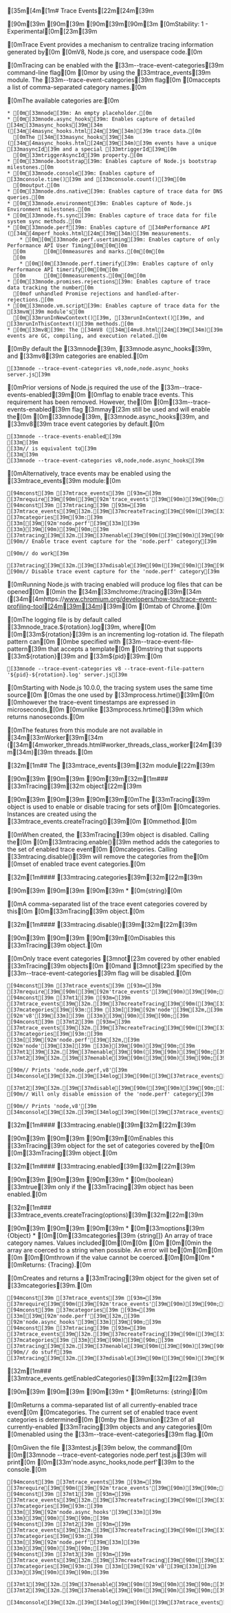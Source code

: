 [35m[4m[1m# Trace Events[22m[24m[39m

[90m<!--introduced_in=v7.7.0-->[39m
[90m[39m
[90m[39m[90m[3m    [0mStability: 1 - Experimental[0m[23m[39m

[0mTrace Event provides a mechanism to centralize tracing information generated by[0m
[0mV8, Node.js core, and userspace code.[0m

[0mTracing can be enabled with the [33m--trace-event-categories[39m command-line flag[0m
[0mor by using the [33mtrace_events[39m module. The [33m--trace-event-categories[39m flag[0m
[0maccepts a list of comma-separated category names.[0m

[0mThe available categories are:[0m

    * [0m[33mnode[39m: An empty placeholder.[0m
    * [0m[33mnode.async_hooks[39m: Enables capture of detailed [34m[33masync_hooks[39m[34m ([34m[4masync_hooks.html[24m[39m[34m)[39m trace data.[0m
      [0mThe [34m[33masync_hooks[39m[34m ([34m[4masync_hooks.html[24m[39m[34m)[39m events have a unique [33masyncId[39m and a special [33mtriggerId[39m[0m
      [0m[33mtriggerAsyncId[39m property.[0m
    * [0m[33mnode.bootstrap[39m: Enables capture of Node.js bootstrap milestones.[0m
    * [0m[33mnode.console[39m: Enables capture of [33mconsole.time()[39m and [33mconsole.count()[39m[0m
      [0moutput.[0m
    * [0m[33mnode.dns.native[39m: Enables capture of trace data for DNS queries.[0m
    * [0m[33mnode.environment[39m: Enables capture of Node.js Environment milestones.[0m
    * [0m[33mnode.fs.sync[39m: Enables capture of trace data for file system sync methods.[0m
    * [0m[33mnode.perf[39m: Enables capture of [34mPerformance API ([34m[4mperf_hooks.html[24m[39m[34m)[39m measurements.
        * [0m[0m[33mnode.perf.usertiming[39m: Enables capture of only Performance API User Timing[0m[0m[0m
      [0m      [0m[0mmeasures and marks.[0m[0m[0m
      [0m
        * [0m[0m[33mnode.perf.timerify[39m: Enables capture of only Performance API timerify[0m[0m[0m
      [0m      [0m[0mmeasurements.[0m[0m[0m
    * [0m[33mnode.promises.rejections[39m: Enables capture of trace data tracking the number[0m
      [0mof unhandled Promise rejections and handled-after-rejections.[0m
    * [0m[33mnode.vm.script[39m: Enables capture of trace data for the [33mvm[39m module's[0m
      [0m[33mrunInNewContext()[39m, [33mrunInContext()[39m, and [33mrunInThisContext()[39m methods.[0m
    * [0m[33mv8[39m: The [34mV8 ([34m[4mv8.html[24m[39m[34m)[39m events are GC, compiling, and execution related.[0m

[0mBy default the [33mnode[39m, [33mnode.async_hooks[39m, and [33mv8[39m categories are enabled.[0m

    [33mnode --trace-event-categories v8,node,node.async_hooks server.js[39m

[0mPrior versions of Node.js required the use of the [33m--trace-events-enabled[39m[0m
[0mflag to enable trace events. This requirement has been removed. However, the[0m
[0m[33m--trace-events-enabled[39m flag [3mmay[23m still be used and will enable the[0m
[0m[33mnode[39m, [33mnode.async_hooks[39m, and [33mv8[39m trace event categories by default.[0m

    [33mnode --trace-events-enabled[39m
    [33m[39m
    [33m// is equivalent to[39m
    [33m[39m
    [33mnode --trace-event-categories v8,node,node.async_hooks[39m

[0mAlternatively, trace events may be enabled using the [33mtrace_events[39m module:[0m

    [94mconst[39m [37mtrace_events[39m [93m=[39m [37mrequire[39m[90m([39m[92m'trace_events'[39m[90m)[39m[90m;[39m
    [94mconst[39m [37mtracing[39m [93m=[39m [37mtrace_events[39m[32m.[39m[37mcreateTracing[39m[90m([39m[33m{[39m [37mcategories[39m[93m:[39m [33m[[39m[92m'node.perf'[39m[33m][39m [33m}[39m[90m)[39m[90m;[39m
    [37mtracing[39m[32m.[39m[37menable[39m[90m([39m[90m)[39m[90m;[39m  [90m// Enable trace event capture for the 'node.perf' category[39m
    
    [90m// do work[39m
    
    [37mtracing[39m[32m.[39m[37mdisable[39m[90m([39m[90m)[39m[90m;[39m  [90m// Disable trace event capture for the 'node.perf' category[39m

[0mRunning Node.js with tracing enabled will produce log files that can be opened[0m
[0min the [34m[33mchrome://tracing[39m[34m ([34m[4mhttps://www.chromium.org/developers/how-tos/trace-event-profiling-tool[24m[39m[34m)[39m[0m
[0mtab of Chrome.[0m

[0mThe logging file is by default called [33mnode_trace.${rotation}.log[39m, where[0m
[0m[33m${rotation}[39m is an incrementing log-rotation id. The filepath pattern can[0m
[0mbe specified with [33m--trace-event-file-pattern[39m that accepts a template[0m
[0mstring that supports [33m${rotation}[39m and [33m${pid}[39m:[0m

    [33mnode --trace-event-categories v8 --trace-event-file-pattern '${pid}-${rotation}.log' server.js[39m

[0mStarting with Node.js 10.0.0, the tracing system uses the same time source[0m
[0mas the one used by [33mprocess.hrtime()[39m[0m
[0mhowever the trace-event timestamps are expressed in microseconds,[0m
[0munlike [33mprocess.hrtime()[39m which returns nanoseconds.[0m

[0mThe features from this module are not available in [34m[33mWorker[39m[34m ([34m[4mworker_threads.html#worker_threads_class_worker[24m[39m[34m)[39m threads.[0m

[32m[1m## The [33mtrace_events[39m[32m module[22m[39m

[90m<!-- YAML[39m
[90madded: v10.0.0[39m
[90m-->[39m
[90m[39m
[90m[39m[32m[1m### [33mTracing[39m[32m object[22m[39m

[90m<!-- YAML[39m
[90madded: v10.0.0[39m
[90m-->[39m
[90m[39m
[90m[39m[0mThe [33mTracing[39m object is used to enable or disable tracing for sets of[0m
[0mcategories. Instances are created using the [33mtrace_events.createTracing()[39m[0m
[0mmethod.[0m

[0mWhen created, the [33mTracing[39m object is disabled. Calling the[0m
[0m[33mtracing.enable()[39m method adds the categories to the set of enabled trace event[0m
[0mcategories. Calling [33mtracing.disable()[39m will remove the categories from the[0m
[0mset of enabled trace event categories.[0m

[32m[1m#### [33mtracing.categories[39m[32m[22m[39m

[90m<!-- YAML[39m
[90madded: v10.0.0[39m
[90m-->[39m
[90m[39m
[90m[39m    * [0m{string}[0m

[0mA comma-separated list of the trace event categories covered by this[0m
[0m[33mTracing[39m object.[0m

[32m[1m#### [33mtracing.disable()[39m[32m[22m[39m

[90m<!-- YAML[39m
[90madded: v10.0.0[39m
[90m-->[39m
[90m[39m
[90m[39m[0mDisables this [33mTracing[39m object.[0m

[0mOnly trace event categories [3mnot[23m covered by other enabled [33mTracing[39m objects[0m
[0mand [3mnot[23m specified by the [33m--trace-event-categories[39m flag will be disabled.[0m

    [94mconst[39m [37mtrace_events[39m [93m=[39m [37mrequire[39m[90m([39m[92m'trace_events'[39m[90m)[39m[90m;[39m
    [94mconst[39m [37mt1[39m [93m=[39m [37mtrace_events[39m[32m.[39m[37mcreateTracing[39m[90m([39m[33m{[39m [37mcategories[39m[93m:[39m [33m[[39m[92m'node'[39m[32m,[39m [92m'v8'[39m[33m][39m [33m}[39m[90m)[39m[90m;[39m
    [94mconst[39m [37mt2[39m [93m=[39m [37mtrace_events[39m[32m.[39m[37mcreateTracing[39m[90m([39m[33m{[39m [37mcategories[39m[93m:[39m [33m[[39m[92m'node.perf'[39m[32m,[39m [92m'node'[39m[33m][39m [33m}[39m[90m)[39m[90m;[39m
    [37mt1[39m[32m.[39m[37menable[39m[90m([39m[90m)[39m[90m;[39m
    [37mt2[39m[32m.[39m[37menable[39m[90m([39m[90m)[39m[90m;[39m
    
    [90m// Prints 'node,node.perf,v8'[39m
    [34mconsole[39m[32m.[39m[34mlog[39m[90m([39m[37mtrace_events[39m[32m.[39m[37mgetEnabledCategories[39m[90m([39m[90m)[39m[90m)[39m[90m;[39m
    
    [37mt2[39m[32m.[39m[37mdisable[39m[90m([39m[90m)[39m[90m;[39m [90m// Will only disable emission of the 'node.perf' category[39m
    
    [90m// Prints 'node,v8'[39m
    [34mconsole[39m[32m.[39m[34mlog[39m[90m([39m[37mtrace_events[39m[32m.[39m[37mgetEnabledCategories[39m[90m([39m[90m)[39m[90m)[39m[90m;[39m

[32m[1m#### [33mtracing.enable()[39m[32m[22m[39m

[90m<!-- YAML[39m
[90madded: v10.0.0[39m
[90m-->[39m
[90m[39m
[90m[39m[0mEnables this [33mTracing[39m object for the set of categories covered by the[0m
[0m[33mTracing[39m object.[0m

[32m[1m#### [33mtracing.enabled[39m[32m[22m[39m

[90m<!-- YAML[39m
[90madded: v10.0.0[39m
[90m-->[39m
[90m[39m
[90m[39m    * [0m{boolean} [33mtrue[39m only if the [33mTracing[39m object has been enabled.[0m

[32m[1m### [33mtrace_events.createTracing(options)[39m[32m[22m[39m

[90m<!-- YAML[39m
[90madded: v10.0.0[39m
[90m-->[39m
[90m[39m
[90m[39m    * [0m[33moptions[39m {Object}
        * [0m[0m[33mcategories[39m {string[]} An array of trace category names. Values included[0m[0m[0m
      [0m      [0m[0min the array are coerced to a string when possible. An error will be[0m[0m[0m
      [0m      [0m[0mthrown if the value cannot be coerced.[0m[0m[0m
    * [0mReturns: {Tracing}.[0m

[0mCreates and returns a [33mTracing[39m object for the given set of [33mcategories[39m.[0m

    [94mconst[39m [37mtrace_events[39m [93m=[39m [37mrequire[39m[90m([39m[92m'trace_events'[39m[90m)[39m[90m;[39m
    [94mconst[39m [37mcategories[39m [93m=[39m [33m[[39m[92m'node.perf'[39m[32m,[39m [92m'node.async_hooks'[39m[33m][39m[90m;[39m
    [94mconst[39m [37mtracing[39m [93m=[39m [37mtrace_events[39m[32m.[39m[37mcreateTracing[39m[90m([39m[33m{[39m [37mcategories[39m [33m}[39m[90m)[39m[90m;[39m
    [37mtracing[39m[32m.[39m[37menable[39m[90m([39m[90m)[39m[90m;[39m
    [90m// do stuff[39m
    [37mtracing[39m[32m.[39m[37mdisable[39m[90m([39m[90m)[39m[90m;[39m

[32m[1m### [33mtrace_events.getEnabledCategories()[39m[32m[22m[39m

[90m<!-- YAML[39m
[90madded: v10.0.0[39m
[90m-->[39m
[90m[39m
[90m[39m    * [0mReturns: {string}[0m

[0mReturns a comma-separated list of all currently-enabled trace event[0m
[0mcategories. The current set of enabled trace event categories is determined[0m
[0mby the [3munion[23m of all currently-enabled [33mTracing[39m objects and any categories[0m
[0menabled using the [33m--trace-event-categories[39m flag.[0m

[0mGiven the file [33mtest.js[39m below, the command[0m
[0m[33mnode --trace-event-categories node.perf test.js[39m will print[0m
[0m[33m'node.async_hooks,node.perf'[39m to the console.[0m

    [94mconst[39m [37mtrace_events[39m [93m=[39m [37mrequire[39m[90m([39m[92m'trace_events'[39m[90m)[39m[90m;[39m
    [94mconst[39m [37mt1[39m [93m=[39m [37mtrace_events[39m[32m.[39m[37mcreateTracing[39m[90m([39m[33m{[39m [37mcategories[39m[93m:[39m [33m[[39m[92m'node.async_hooks'[39m[33m][39m [33m}[39m[90m)[39m[90m;[39m
    [94mconst[39m [37mt2[39m [93m=[39m [37mtrace_events[39m[32m.[39m[37mcreateTracing[39m[90m([39m[33m{[39m [37mcategories[39m[93m:[39m [33m[[39m[92m'node.perf'[39m[33m][39m [33m}[39m[90m)[39m[90m;[39m
    [94mconst[39m [37mt3[39m [93m=[39m [37mtrace_events[39m[32m.[39m[37mcreateTracing[39m[90m([39m[33m{[39m [37mcategories[39m[93m:[39m [33m[[39m[92m'v8'[39m[33m][39m [33m}[39m[90m)[39m[90m;[39m
    
    [37mt1[39m[32m.[39m[37menable[39m[90m([39m[90m)[39m[90m;[39m
    [37mt2[39m[32m.[39m[37menable[39m[90m([39m[90m)[39m[90m;[39m
    
    [34mconsole[39m[32m.[39m[34mlog[39m[90m([39m[37mtrace_events[39m[32m.[39m[37mgetEnabledCategories[39m[90m([39m[90m)[39m[90m)[39m[90m;[39m

